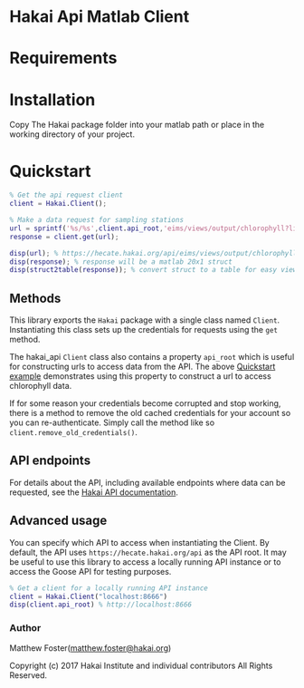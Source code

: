 # Hakai Api Matlab Client

# Requirements

# Installation

Copy The Hakai package folder into your matlab path or place in the working directory of your project.

# Quickstart

```matlab
% Get the api request client
client = Hakai.Client();

% Make a data request for sampling stations
url = sprintf('%s/%s',client.api_root,'eims/views/output/chlorophyll?limit=20');
response = client.get(url);

disp(url); % https://hecate.hakai.org/api/eims/views/output/chlorophyll...
disp(response); % response will be a matlab 20x1 struct
disp(struct2table(response)); % convert struct to a table for easy viewing
```

## Methods

This library exports the `Hakai` package with a single class named `Client`. Instantiating this class sets up the credentials for requests using the `get` method.

The hakai_api `Client` class also contains a property `api_root` which is useful for constructing urls to access data from the API. The above [Quickstart example](#quickstart) demonstrates using this property to construct a url to access chlorophyll data.

If for some reason your credentials become corrupted and stop working, there is a method to remove the old cached credentials for your account so you can re-authenticate. Simply call the method like so `client.remove_old_credentials()`.

## API endpoints

For details about the API, including available endpoints where data can be requested, see the [Hakai API documentation](https://github.com/HakaiInstitute/hakai-api).

## Advanced usage

You can specify which API to access when instantiating the Client. By default, the API uses `https://hecate.hakai.org/api` as the API root. It may be useful to use this library to access a locally running API instance or to access the Goose API for testing purposes.

```matlab
% Get a client for a locally running API instance
client = Hakai.Client("localhost:8666")
disp(client.api_root) % http://localhost:8666
```

### Author

Matthew Foster(matthew.foster@hakai.org)

Copyright (c) 2017 Hakai Institute and individual contributors All Rights Reserved.
